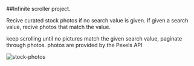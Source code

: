 ##Infinite scroller project.

Recive curated stock photos if no search value is given.
If given a search value, recive photos that match the value.

keep scrolling until no pictures match the given search value, paginate through photos.
photos are provided by the Pexels API

![stock-photos](https://user-images.githubusercontent.com/44550806/148522469-c16b6b08-9121-48c0-859b-bb44c96e083c.jpeg)

